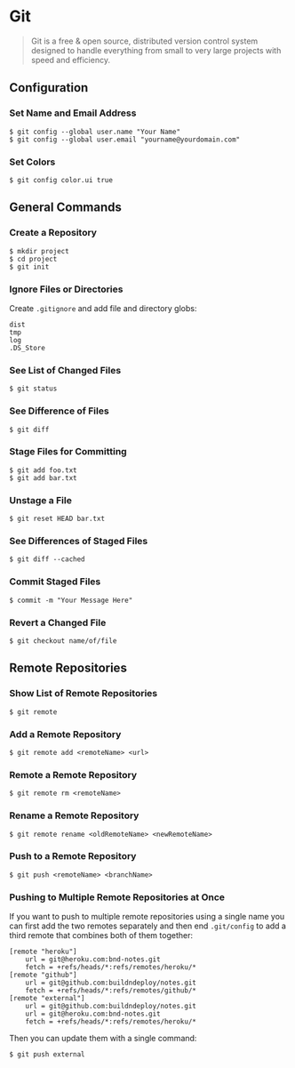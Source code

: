 # Git

> Git is a free & open source, distributed version control system designed to handle everything from small to very large projects with speed and efficiency.

## Configuration

### Set Name and Email Address

	$ git config --global user.name "Your Name"
	$ git config --global user.email "yourname@yourdomain.com"

### Set Colors

	$ git config color.ui true

## General Commands

### Create a Repository

	$ mkdir project
	$ cd project
	$ git init

### Ignore Files or Directories

Create `.gitignore` and add file and directory globs:

	dist
	tmp
	log
	.DS_Store

### See List of Changed Files

	$ git status
	
### See Difference of Files

	$ git diff

### Stage Files for Committing

	$ git add foo.txt
	$ git add bar.txt

### Unstage a File

	$ git reset HEAD bar.txt

### See Differences of Staged Files

	$ git diff --cached
	
### Commit Staged Files

	$ commit -m "Your Message Here"

### Revert a Changed File

	$ git checkout name/of/file
	
## Remote Repositories

### Show List of Remote Repositories

	$ git remote
	
### Add a Remote Repository

	$ git remote add <remoteName> <url>
	
### Remote a Remote Repository

	$ git remote rm <remoteName>
	
### Rename a Remote Repository

	$ git remote rename <oldRemoteName> <newRemoteName>

### Push to a Remote Repository

	$ git push <remoteName> <branchName>
	
### Pushing to Multiple Remote Repositories at Once

If you want to push to multiple remote repositories using a single name you can first add the two remotes separately and then end `.git/config` to add a third remote that combines both of them together:

	[remote "heroku"]
		url = git@heroku.com:bnd-notes.git
		fetch = +refs/heads/*:refs/remotes/heroku/*
	[remote "github"]
		url = git@github.com:buildndeploy/notes.git
		fetch = +refs/heads/*:refs/remotes/github/*
	[remote "external"]
	    url = git@github.com:buildndeploy/notes.git
		url = git@heroku.com:bnd-notes.git
		fetch = +refs/heads/*:refs/remotes/heroku/*

Then you can update them with a single command:

	$ git push external
